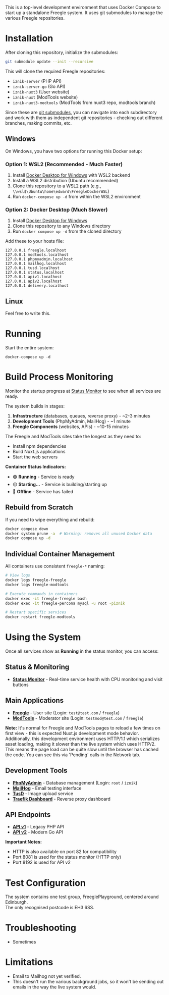 This is a top-level development environment that uses Docker Compose to start up a standalone Freegle system. It uses git submodules to manage the various Freegle repositories.

# Installation

After cloning this repository, initialize the submodules:

```bash
git submodule update --init --recursive
```

This will clone the required Freegle repositories:
- `iznik-server` (PHP API)
- `iznik-server-go` (Go API) 
- `iznik-nuxt3` (User website)
- `iznik-nuxt` (ModTools website)
- `iznik-nuxt3-modtools` (ModTools from nuxt3 repo, modtools branch)

Since these are [git submodules](https://git-scm.com/book/en/v2/Git-Tools-Submodules), you can navigate into each subdirectory and work with them as independent git repositories - checking out different branches, making commits, etc.

## Windows

On Windows, you have two options for running this Docker setup:

### Option 1: WSL2 (Recommended - Much Faster)
1. Install [Docker Desktop for Windows](https://www.docker.com/products/docker-desktop/) with WSL2 backend
2. Install a WSL2 distribution (Ubuntu recommended)
3. Clone this repository to a WSL2 path (e.g., `\\wsl$\Ubuntu\home\edward\FreegleDockerWSL`)
4. Run `docker-compose up -d` from within the WSL2 environment

### Option 2: Docker Desktop (Much Slower)
1. Install [Docker Desktop for Windows](https://www.docker.com/products/docker-desktop/)
2. Clone this repository to any Windows directory
3. Run `docker compose up -d` from the cloned directory

Add these to your hosts file:

```
127.0.0.1 freegle.localhost
127.0.0.1 modtools.localhost
127.0.0.1 phpmyadmin.localhost
127.0.0.1 mailhog.localhost
127.0.0.1 tusd.localhost
127.0.0.1 status.localhost
127.0.0.1 apiv1.localhost
127.0.0.1 apiv2.localhost
127.0.0.1 delivery.localhost
```

## Linux

Feel free to write this.

# Running

Start the entire system:

```docker-compose up -d```

# Build Process Monitoring

Monitor the startup progress at [Status Monitor](http://status.localhost:8081) to see when all services are ready.

The system builds in stages:

1. **Infrastructure** (databases, queues, reverse proxy) - ~2-3 minutes
2. **Development Tools** (PhpMyAdmin, MailHog) - ~1 minute  
3. **Freegle Components** (websites, APIs) - ~10-15 minutes

The Freegle and ModTools sites take the longest as they need to:
- Install npm dependencies
- Build Nuxt.js applications  
- Start the web servers

**Container Status Indicators:**
- 🟢 **Running** - Service is ready
- 🟡 **Starting...** - Service is building/starting up
- 🔴 **Offline** - Service has failed

## Rebuild from Scratch

If you need to wipe everything and rebuild:

```bash
docker compose down
docker system prune -a  # Warning: removes all unused Docker data
docker compose up -d
```

## Individual Container Management

All containers use consistent `freegle-*` naming:

```bash
# View logs
docker logs freegle-freegle
docker logs freegle-modtools

# Execute commands in containers  
docker exec -it freegle-freegle bash
docker exec -it freegle-percona mysql -u root -piznik

# Restart specific services
docker restart freegle-modtools
```

# Using the System

Once all services show as **Running** in the status monitor, you can access:

## Status & Monitoring
* **[Status Monitor](http://localhost:8081)** - Real-time service health with CPU monitoring and visit buttons

## Main Applications  
* **[Freegle](https://freegle.localhost)** - User site (Login: `test@test.com` / `freegle`)
* **[ModTools](https://modtools.localhost)** - Moderator site (Login: `testmod@test.com` / `freegle`)

**Note:** It's normal for Freegle and ModTools pages to reload a few times on first view - this is expected Nuxt.js development mode behavior. Additionally, this development environment uses HTTP/1.1 which serializes asset loading, making it slower than the live system which uses HTTP/2.  This means the page load can be quite slow until the browser has cached the code.  You can see this via 'Pending' calls in the Network tab.

## Development Tools
* **[PhpMyAdmin](https://phpmyadmin.localhost)** - Database management (Login: `root` / `iznik`)
* **[MailHog](https://mailhog.localhost)** - Email testing interface
* **[TusD](https://tusd.localhost)** - Image upload service
* **[Traefik Dashboard](http://localhost:8080)** - Reverse proxy dashboard

## API Endpoints
* **[API v1](https://apiv1.localhost)** - Legacy PHP API
* **[API v2](https://apiv2.localhost:8192)** - Modern Go API

**Important Notes:**
- HTTP is also available on port 82 for compatibility
- Port 8081 is used for the status monitor (HTTP only)
- Port 8192 is used for API v2

# Test Configuration

The system contains one test group, FreeglePlayground, centered around Edinburgh.  
The only recognised postcode is EH3 6SS.

# Troubleshooting

* Sometimes  
# Limitations

* Email to Mailhog not yet verified.
* This doesn't run the various background jobs, so it won't be sending out emails in the way the live system would.